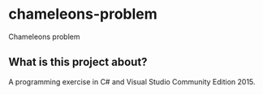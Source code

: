 # chameleons-problem
Chameleons problem

## What is this project about?
A programming exercise in C# and Visual
Studio Community Edition 2015.